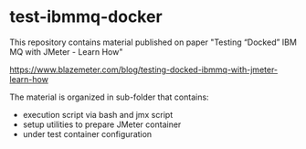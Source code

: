 # test-ibmmq-docker

This repository contains material published on paper "Testing “Docked” IBM MQ with JMeter - Learn How"

https://www.blazemeter.com/blog/testing-docked-ibmmq-with-jmeter-learn-how

The material is organized in sub-folder that contains:
* execution script via bash and jmx script
* setup utilities to prepare JMeter container
* under test container configuration
